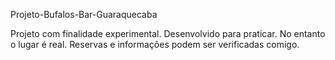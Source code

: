 Projeto-Bufalos-Bar-Guaraquecaba

Projeto com finalidade experimental. Desenvolvido para praticar. No entanto o lugar é real. Reservas e informações podem ser verificadas comigo.
